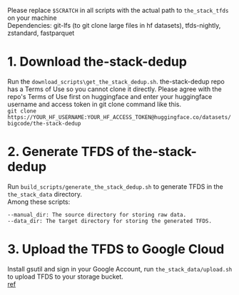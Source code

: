 Please replace `$SCRATCH` in all scripts with the actual path to `the_stack_tfds` on your machine  
Dependencies: git-lfs (to git clone large files in hf datasets), tfds-nightly, zstandard, fastparquet  

# 1. Download the-stack-dedup  
Run the `download_scripts\get_the_stack_dedup.sh`. the-stack-dedup repo has a Terms of Use so you cannot clone it directly. Please agree with the repo's Terms of Use first on huggingface and enter your huggingface username and access token in git clone command like this.  
```git clone https://YOUR_HF_USERNAME:YOUR_HF_ACCESS_TOKEN@huggingface.co/datasets/bigcode/the-stack-dedup```  

# 2. Generate TFDS of the-stack-dedup  
Run `build_scripts/generate_the_stack_dedup.sh` to generate TFDS in the `the_stack_data` directory.  
Among these scripts:  
```
--manual_dir: The source directory for storing raw data.
--data_dir: The target directory for storing the generated TFDS.
```

# 3. Upload the TFDS to Google Cloud  
Install gsutil and sign in your Google Account, run `the_stack_data/upload.sh` to upload TFDS to your storage bucket.  
[ref](https://cloud.google.com/storage/docs/gsutil_install#linux)  
